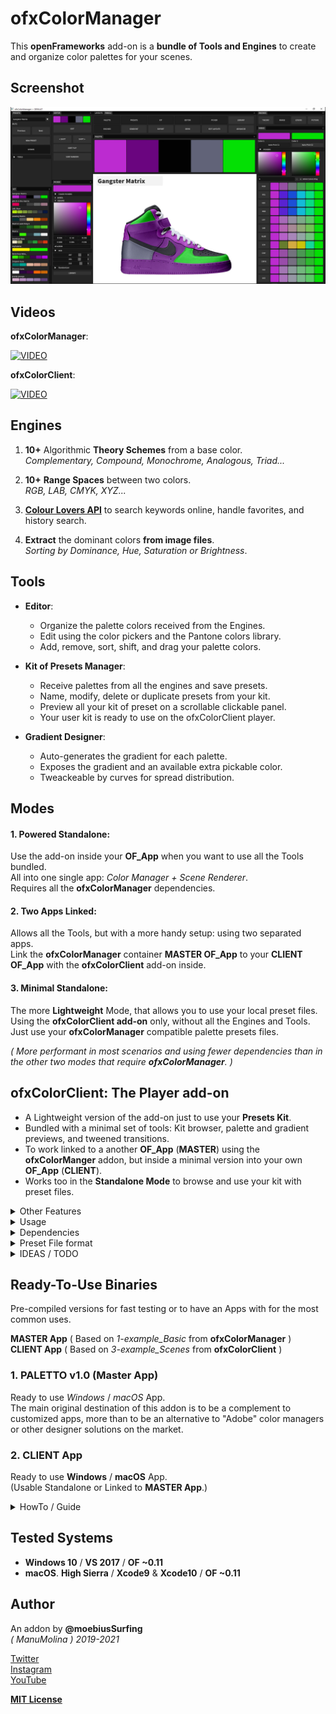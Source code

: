 # ofxColorManager

This **openFrameworks** add-on is a **bundle of Tools and Engines** to create and organize color palettes for your scenes.  

## Screenshot
![image](/doc/readme_images/Capture.JPG?raw=true "image")

## Videos

**ofxColorManager**:  

[![VIDEO](http://img.youtube.com/vi/oSvGwpbWEuc/0.jpg)](http://www.youtube.com/watch?v=oSvGwpbWEuc "VIDEO")

**ofxColorClient**:  

[![VIDEO](http://img.youtube.com/vi/oSvGwpbWEuc/0.jpg)](http://www.youtube.com/watch?v=oSvGwpbWEuc "VIDEO")

## Engines  

  1. **10+** Algorithmic **Theory Schemes** from a base color.  
  *Complementary, Compound, Monochrome, Analogous, Triad...*  

  2. **10+** **Range Spaces** between two colors.  
  *RGB, LAB, CMYK, XYZ...*  
 
  3. [**Colour Lovers API**](https://www.colourlovers.com/) to search keywords online, handle favorites, and history search.
 
  4. **Extract** the dominant colors **from image files**.  
  *Sorting by Dominance, Hue, Saturation or Brightness*.

## Tools  

* **Editor**: 
  * Organize the palette colors received from the Engines.
  * Edit using the color pickers and the Pantone colors library.
  * Add, remove, sort, shift, and drag your palette colors. 

* **Kit of Presets Manager**: 
  * Receive palettes from all the engines and save presets. 
  * Name, modify, delete or duplicate presets from your kit.
  * Preview all your kit of preset on a scrollable clickable panel.
  * Your user kit is ready to use on the ofxColorClient player.

* **Gradient Designer**:
  * Auto-generates the gradient for each palette.
  * Exposes the gradient and an available extra pickable color.
  * Tweackeable by curves for spread distribution.
  
## Modes

#### 1. **Powered Standalone**:  
Use the add-on inside your **OF_App** when you want to use all the Tools bundled.  
All into one single app: _Color Manager + Scene Renderer_.  
Requires all the **ofxColorManager** dependencies.  

#### 2. **Two Apps Linked**:  
Allows all the Tools, but with a more handy setup: using two separated apps.  
Link the **ofxColorManager** container **MASTER OF_App** to your **CLIENT OF_App** with the **ofxColorClient** add-on inside.  

#### 3. **Minimal Standalone**:
The more **Lightweight** Mode, that allows you to use your local preset files.  
Using the **ofxColorClient add-on** only, without all the Engines and Tools.  
Just use your **ofxColorManager** compatible palette presets files.  

_( More performant in most scenarios and using fewer dependencies than in the other two modes that require **ofxColorManager**. )_
 
## ofxColorClient: The Player add-on 
  * A Lightweight version of the add-on just to use your **Presets Kit**. 
  * Bundled with a minimal set of tools: Kit browser, palette and gradient previews, and tweened transitions.  
  * To work linked to a another **OF_App** (**MASTER**) using the **ofxColorManger** addon, but inside a minimal version into your own **OF_App** (**CLIENT**). 
  * Works too in the **Standalone Mode** to browse and use your kit with preset files.

<details>
  <summary>Other Features</summary>
  <p>
* **Demo Scenes** for fast palette preview. Colored SVG and bubble scenes.
* **ImGui** based GUI. Docked and customizable with layouts presets management.
* Hue wheel and rectangle **Color Pickers** with **HSV** sliders and clipboard copy/paste codes.
* **Pantone** library with **2000+ colors**.
* Kit exporter of all **JSON** preset files to your project data path. (Can be used on the Standalone Client App.)
  </p>
</details>

<details>
  <summary>Usage</summary>
  <p>

**ofApp.h**
```.cpp
#include "ofxColorManager.h"

ofxColorManager colorManager;
vector<ofColor> palette;
```
**ofApp.cpp**
```.cpp
void ofApp::setup()
{
  colorManager.setLinkPalette(palette); // subscribe local palette
  colorManager.setup();
}

void ofApp::draw()
{
  // Use the colors. 
  // Nothing more!
}
```
  </p>
</details>

<details>
  <summary>Dependencies</summary>
  <p>

Clone these add-ons and include into the **OF Project Generator** to allow compile your projects or the examples:
* [ofxColorClient](https://github.com/moebiussurfing/ofxColorClient)
* [ofxImGui](https://github.com/Daandelange/ofxImGui/tree/jvcleave)  [ Fork from @Daandelange Thanks **Daan**! ]
* [ofxSurfingHelpers](https://github.com/moebiussurfing/ofxSurfingHelpers)  
* [ofxScaleDragRect](https://github.com/moebiussurfing/ofxScaleDragRect)
* [ofxIO](https://github.com/bakercp/ofxIO)
* [ofxKuNetwork](https://github.com/moebiussurfing/ofxKuNetwork)  [ Fork from @kuflex ]
* ofxNetwork  [ **OF** ]
* ofxPoco  [ **OF** ]
* ofxGui  [ **OF** ]
* ofxOpenCv  [ **OF** ]
* ofxXmlSettings [ **OF** ]
* [ofxSCENE-SVG](https://github.com/moebiussurfing/ofxSCENE-SVG)  [ Only for the example ]
* [ofxWindowApp](https://github.com/moebiussurfing/ofxWindowApp)  [ Only for the example ]

Above add-ons already packed into **OF_ADDON/libs**. No need to add them manually with the **OF Project Generator**:  
* [ofxColorQuantizerHelper](https://github.com/moebiussurfing/ofxColorQuantizerHelper)
* [ofxColorsBrowser](https://github.com/moebiussurfing/ofxColorsBrowser)
* [ofxColourLoversHelper](https://github.com/moebiussurfing/ofxColourLoversHelper)  
* [ofxMouseRuler2](https://github.com/moebiussurfing/ofxMouseRuler2)  

*Thanks a lot to all these ofxAddons coders. Look into each folder for authoring credits, original forks, and license info.*  
  </p>
</details>

<details>
  <summary>Preset File format</summary>
  <p>

The **JSON** file format of a palette preset it's simple. This is an example of a _3 colors palette_ file content:
```.json
[
    {
        "a": 255,
        "b": 206,
        "g": 69,
        "r": 4
    },
    {
        "a": 255,
        "b": 165,
        "g": 103,
        "r": 3
    },
    {
        "a": 255,
        "b": 125,
        "g": 137,
        "r": 3
    }
]
```
  </p>
</details>

<details>
  <summary>IDEAS / TODO</summary>
  <p>

+ Global Saturation / Brightness modifiers to all the palette colors. _(?)_  
+ Create an App using all the power but more user-friendly and a very simplified GUI. _(?)_
  + Export Adobe .ASE, .ACO, ...etc _(?)_
+ Think about other creative code tools client/add-on: *Processing* / *Unity3D* / *UE4* clients plug-ins. _(?)_
+ Tween transitions to presets also on master app. _(?)_
+ Undo engine. _(?)_
+ Improve Gradient Engine adding cosine/shifting algorithms. 
  + Add an example and improve gradient exposing and background tool. 
  + [ofxCosineGradient](https://github.com/rystylee/ofxCosineGradient)
  + [DearWidgets](https://github.com/soufianekhiat/DearWidgets)
  </p>
</details>

## Ready-To-Use Binaries

Pre-compiled versions for fast testing or to have an Apps with for the most common uses.  

**MASTER App** ( Based on _1-example_Basic_ from **ofxColorManager** )  
**CLIENT App** ( Based on _3-example_Scenes_ from **ofxColorClient** )  

### 1. **PALETTO v1.0** (Master App)
Ready to use *Windows* / *macOS* App.  
The main original destination of this addon is to be a complement to customized apps, more than to be an alternative to "Adobe" color managers or other designer solutions on the market.

### 2. **CLIENT App**
Ready to use **Windows** / **macOS** App.  
(Usable Standalone or Linked to **MASTER App**.)

<details>
  <summary>HowTo / Guide</summary>
  <p>

1. Open the **MASTER App** alone to browse palettes and explore the *GUI*.
2. Open the **CLIENT App** alone and browse the bundled kit of presets files.
3. To play on **Linking Mode**:  
  Open both **MASTER** and **CLIENT** Apps, and start browsing presets on **MASTER** App, and look how **CLIENT** App is updating on realtime in parallel.

* NOTES / HELP
  * When **TCP Linking**, you should open the **Master App** at first. Sometimes you need to toggle _Off/On_ the **TCP Link** toggle. 
  </p>
</details>

## Tested Systems
  - **Windows 10** / **VS 2017** / **OF ~0.11**
  - **macOS**. **High Sierra** / **Xcode9** & **Xcode10** / **OF ~0.11**

## Author
An addon by **@moebiusSurfing**  
*( ManuMolina ) 2019-2021*  

[Twitter](https://twitter.com/moebiussurfing/)  
[Instagram](https://www.instagram.com/moebiussurfing/)  
[YouTube](https://www.youtube.com/channel/UCzUw96_wjmNxyIoFXf84hQg)  

[**MIT License**](https://github.com/moebiussurfing/ofxColorManager/blob/b29c56f7b0e374b6a6fe2406e45fbfaaf2726112/LICENSE)